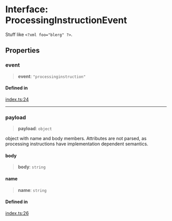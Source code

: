 # Interface: ProcessingInstructionEvent

Stuff like `<?xml foo="blerg" ?>`.

## Properties

### event

> **event**: `"processinginstruction"`

#### Defined in

[index.ts:24](https://github.com/johnsonjo4531/xml-to-json-webstream/blob/fd588757886c9248e940517cc56136cf677a6ed7/src/index.ts#L24)

***

### payload

> **payload**: `object`

object with name and body members. Attributes are not parsed, as processing instructions have implementation dependent semantics.

#### body

> **body**: `string`

#### name

> **name**: `string`

#### Defined in

[index.ts:26](https://github.com/johnsonjo4531/xml-to-json-webstream/blob/fd588757886c9248e940517cc56136cf677a6ed7/src/index.ts#L26)

